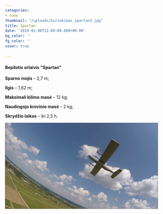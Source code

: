 ```yaml
---
categories:
- none
thumbnail: "/uploads/Surinkimas_spartan3.jpg"
title: Spartan
date: '2019-01-08T22:00:00.000+00:00'
bg_color: ''
fg_color: ''
cover: true

---
```

#### Bepilotis orlaivis "Spartan"

**Sparno mojis** – 2,7 m;

**Ilgis** – 1,62 m;

**Maksimali kilimo masė** – 12 kg;

**Naudingojo krovinio masė** – 2 kg;

**Skrydžio laikas** – iki 2,5 h.

![](/uploads/vlcsnap-2019-05-07-06h27m52s140.png)